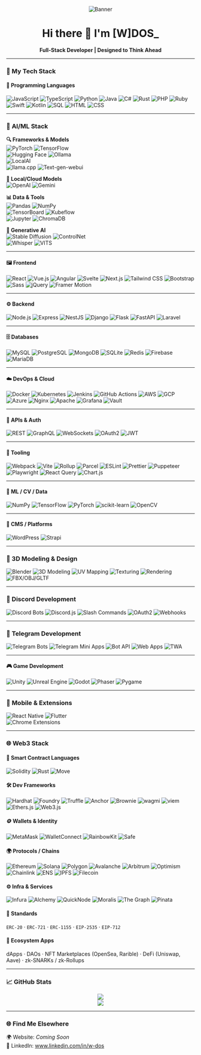 <p align="center">
  <img src="https://i.ibb.co/8DYJFQTh/WDOS-Banner.png" alt="Banner" />
</p>

<h1 align="center">Hi there 👋 I'm [W]DOS_</h1>

<p align="center">
  <b>Full-Stack Developer | Designed to Think Ahead</b>
</p>

---

### 🚀 My Tech Stack

#### 🧠 Programming Languages  
![JavaScript](https://img.shields.io/badge/-JavaScript-F7DF1E?style=flat&logo=javascript&logoColor=black)
![TypeScript](https://img.shields.io/badge/-TypeScript-3178C6?style=flat&logo=typescript&logoColor=white)
![Python](https://img.shields.io/badge/-Python-3776AB?style=flat&logo=python&logoColor=white)
![Java](https://img.shields.io/badge/-Java-007396?style=flat&logo=java&logoColor=white)
![C#](https://img.shields.io/badge/-CSharp-239120?style=flat&logo=c-sharp&logoColor=white)
![Rust](https://img.shields.io/badge/-Rust-000000?style=flat&logo=rust&logoColor=white)
![PHP](https://img.shields.io/badge/-PHP-777BB4?style=flat&logo=php&logoColor=white)
![Ruby](https://img.shields.io/badge/-Ruby-CC342D?style=flat&logo=ruby&logoColor=white)
![Swift](https://img.shields.io/badge/-Swift-FA7343?style=flat&logo=swift&logoColor=white)
![Kotlin](https://img.shields.io/badge/-Kotlin-7F52FF?style=flat&logo=kotlin&logoColor=white)
![SQL](https://img.shields.io/badge/-SQL-4479A1?style=flat&logo=postgresql&logoColor=white)
![HTML](https://img.shields.io/badge/-HTML5-E34F26?style=flat&logo=html5&logoColor=white)
![CSS](https://img.shields.io/badge/-CSS3-1572B6?style=flat&logo=css3&logoColor=white)

---

### 🤖 **AI/ML Stack**  
**🔍 Frameworks & Models**  
![PyTorch](https://img.shields.io/badge/-PyTorch-EE4C2C?style=flat&logo=pytorch&logoColor=white) 
![TensorFlow](https://img.shields.io/badge/-TensorFlow-FF6F00?style=flat&logo=tensorflow&logoColor=white)  
![Hugging Face](https://img.shields.io/badge/-Hugging%20Face-FFD21E?style=flat&logo=huggingface&logoColor=black)
![Ollama](https://img.shields.io/badge/-Ollama-7E5BEF?style=flat)  
![LocalAI](https://img.shields.io/badge/-LocalAI-7E5BEF?style=flat)  
![llama.cpp](https://img.shields.io/badge/-llama.cpp-FF6C37?style=flat) 
![Text-gen-webui](https://img.shields.io/badge/-Text%20Gen%20WebUI-7E5BEF?style=flat)  

**🦙 Local/Cloud Models**  
![OpenAI](https://img.shields.io/badge/-OpenAI-412991?style=flat&logo=openai&logoColor=white)
![Gemini](https://img.shields.io/badge/-Gemini-4285F4?style=flat&logo=google-gemini&logoColor=white)  

**📊 Data & Tools**  
![Pandas](https://img.shields.io/badge/-Pandas-150458?style=flat&logo=pandas&logoColor=white) 
![NumPy](https://img.shields.io/badge/-NumPy-013243?style=flat&logo=numpy&logoColor=white)  
![TensorBoard](https://img.shields.io/badge/-TensorBoard-FF6F00?style=flat&logo=tensorflow&logoColor=white) 
![Kubeflow](https://img.shields.io/badge/-Kubeflow-326CE5?style=flat&logo=kubernetes&logoColor=white)  
![Jupyter](https://img.shields.io/badge/-Jupyter-F37626?style=flat&logo=jupyter&logoColor=white) 
![ChromaDB](https://img.shields.io/badge/-ChromaDB-FFD43B?style=flat)  

**🎨 Generative AI**  
![Stable Diffusion](https://img.shields.io/badge/-Stable%20Diffusion-000000?style=flat) 
![ControlNet](https://img.shields.io/badge/-ControlNet-000000?style=flat)  
![Whisper](https://img.shields.io/badge/-Whisper-000000?style=flat&logo=openai&logoColor=white) 
![VITS](https://img.shields.io/badge/-VITS-FF6C37?style=flat)  

---

#### 🖼 Frontend  
![React](https://img.shields.io/badge/-React-20232A?style=flat&logo=react&logoColor=61DAFB)
![Vue.js](https://img.shields.io/badge/-Vue.js-4FC08D?style=flat&logo=vue.js&logoColor=white)
![Angular](https://img.shields.io/badge/-Angular-DD0031?style=flat&logo=angular&logoColor=white)
![Svelte](https://img.shields.io/badge/-Svelte-FF3E00?style=flat&logo=svelte&logoColor=white)
![Next.js](https://img.shields.io/badge/-Next.js-000000?style=flat&logo=next.js&logoColor=white)
![Tailwind CSS](https://img.shields.io/badge/-TailwindCSS-38B2AC?style=flat&logo=tailwind-css&logoColor=white)
![Bootstrap](https://img.shields.io/badge/-Bootstrap-7952B3?style=flat&logo=bootstrap&logoColor=white)
![Sass](https://img.shields.io/badge/-Sass-CC6699?style=flat&logo=sass&logoColor=white)
![jQuery](https://img.shields.io/badge/-jQuery-0769AD?style=flat&logo=jquery&logoColor=white)
![Framer Motion](https://img.shields.io/badge/-Framer%20Motion-ff007f?style=flat&logo=framer&logoColor=white)

---

#### ⚙️ Backend  
![Node.js](https://img.shields.io/badge/-Node.js-339933?style=flat&logo=node.js&logoColor=white)
![Express](https://img.shields.io/badge/-Express-000000?style=flat&logo=express&logoColor=white)
![NestJS](https://img.shields.io/badge/-NestJS-E0234E?style=flat&logo=nestjs&logoColor=white)
![Django](https://img.shields.io/badge/-Django-092E20?style=flat&logo=django&logoColor=white)
![Flask](https://img.shields.io/badge/-Flask-000000?style=flat&logo=flask&logoColor=white)
![FastAPI](https://img.shields.io/badge/-FastAPI-009688?style=flat&logo=fastapi&logoColor=white)
![Laravel](https://img.shields.io/badge/-Laravel-FF2D20?style=flat&logo=laravel&logoColor=white)

---

#### 🗄️ Databases  
![MySQL](https://img.shields.io/badge/-MySQL-4479A1?style=flat&logo=mysql&logoColor=white)
![PostgreSQL](https://img.shields.io/badge/-PostgreSQL-336791?style=flat&logo=postgresql&logoColor=white)
![MongoDB](https://img.shields.io/badge/-MongoDB-47A248?style=flat&logo=mongodb&logoColor=white)
![SQLite](https://img.shields.io/badge/-SQLite-003B57?style=flat&logo=sqlite&logoColor=white)
![Redis](https://img.shields.io/badge/-Redis-DC382D?style=flat&logo=redis&logoColor=white)
![Firebase](https://img.shields.io/badge/-Firebase-FFCA28?style=flat&logo=firebase&logoColor=black)
![MariaDB](https://img.shields.io/badge/-MariaDB-003545?style=flat&logo=mariadb&logoColor=white)

---

#### ☁️ DevOps & Cloud  
![Docker](https://img.shields.io/badge/-Docker-2496ED?style=flat&logo=docker&logoColor=white)
![Kubernetes](https://img.shields.io/badge/-Kubernetes-326CE5?style=flat&logo=kubernetes&logoColor=white)
![Jenkins](https://img.shields.io/badge/-Jenkins-D24939?style=flat&logo=jenkins&logoColor=white)
![GitHub Actions](https://img.shields.io/badge/-GitHub%20Actions-2088FF?style=flat&logo=github-actions&logoColor=white)
![AWS](https://img.shields.io/badge/-AWS-232F3E?style=flat&logo=amazon-aws&logoColor=white)
![GCP](https://img.shields.io/badge/-GCP-4285F4?style=flat&logo=google-cloud&logoColor=white)
![Azure](https://img.shields.io/badge/-Azure-0078D4?style=flat&logo=microsoft-azure&logoColor=white)
![Nginx](https://img.shields.io/badge/-Nginx-009639?style=flat&logo=nginx&logoColor=white)
![Apache](https://img.shields.io/badge/-Apache-D22128?style=flat&logo=apache&logoColor=white)
![Grafana](https://img.shields.io/badge/-Grafana-F46800?style=flat&logo=grafana&logoColor=white)
![Vault](https://img.shields.io/badge/-Vault-000000?style=flat&logo=vault&logoColor=white)

---

#### 🔌 APIs & Auth  
![REST](https://img.shields.io/badge/-REST-ff007f?style=flat)
![GraphQL](https://img.shields.io/badge/-GraphQL-E10098?style=flat&logo=graphql&logoColor=white)
![WebSockets](https://img.shields.io/badge/-WebSockets-43853D?style=flat)
![OAuth2](https://img.shields.io/badge/-OAuth2-ff007f?style=flat)
![JWT](https://img.shields.io/badge/-JWT-000000?style=flat&logo=jsonwebtokens&logoColor=white)

---

#### 🧰 Tooling  
![Webpack](https://img.shields.io/badge/-Webpack-8DD6F9?style=flat&logo=webpack&logoColor=black)
![Vite](https://img.shields.io/badge/-Vite-646CFF?style=flat&logo=vite&logoColor=white)
![Rollup](https://img.shields.io/badge/-Rollup.js-EF3335?style=flat&logo=rollup.js&logoColor=white)
![Parcel](https://img.shields.io/badge/-Parcel-FF6C37?style=flat&logo=parcel&logoColor=white)
![ESLint](https://img.shields.io/badge/-ESLint-4B32C3?style=flat&logo=eslint&logoColor=white)
![Prettier](https://img.shields.io/badge/-Prettier-F7B93E?style=flat&logo=prettier&logoColor=black)
![Puppeteer](https://img.shields.io/badge/-Puppeteer-40B5A4?style=flat&logo=puppeteer&logoColor=white)
![Playwright](https://img.shields.io/badge/-Playwright-2EAD33?style=flat&logo=microsoft&logoColor=white)
![React Query](https://img.shields.io/badge/-React%20Query-FF4154?style=flat&logo=react-query&logoColor=white)
![Chart.js](https://img.shields.io/badge/-Chart.js-FF6384?style=flat&logo=chart.js&logoColor=white)

---

#### 🧪 ML / CV / Data
![NumPy](https://img.shields.io/badge/-NumPy-013243?style=flat&logo=numpy&logoColor=white)
![TensorFlow](https://img.shields.io/badge/-TensorFlow-FF6F00?style=flat&logo=tensorflow&logoColor=white)
![PyTorch](https://img.shields.io/badge/-PyTorch-EE4C2C?style=flat&logo=pytorch&logoColor=white)
![scikit-learn](https://img.shields.io/badge/-scikit--learn-F7931E?style=flat&logo=scikit-learn&logoColor=white)
![OpenCV](https://img.shields.io/badge/-OpenCV-5C3EE8?style=flat&logo=opencv&logoColor=white)

---

#### 🧱 CMS / Platforms  
![WordPress](https://img.shields.io/badge/-WordPress-21759B?style=flat&logo=wordpress&logoColor=white)
![Strapi](https://img.shields.io/badge/-Strapi-4945FF?style=flat&logo=strapi&logoColor=white)

---

### 🎨 3D Modeling & Design
![Blender](https://img.shields.io/badge/-Blender-F5792A?style=flat&logo=blender&logoColor=white)
![3D Modeling](https://img.shields.io/badge/-3D_Modeling-ff007f?style=flat)
![UV Mapping](https://img.shields.io/badge/-UV_Mapping-ff007f?style=flat)
![Texturing](https://img.shields.io/badge/-Texturing-ff007f?style=flat)
![Rendering](https://img.shields.io/badge/-Rendering-ff007f?style=flat)
![FBX/OBJ/GLTF](https://img.shields.io/badge/-FBX/OBJ/GLTF-ff007f?style=flat)

---

### 🤖 Discord Development
![Discord Bots](https://img.shields.io/badge/-Discord_Bots-5865F2?style=flat&logo=discord&logoColor=white)
![Discord.js](https://img.shields.io/badge/-Discord.js-5865F2?style=flat&logo=discord&logoColor=white)
![Slash Commands](https://img.shields.io/badge/-Slash_Commands-5865F2?style=flat&logo=discord&logoColor=white)
![OAuth2](https://img.shields.io/badge/-OAuth2-5865F2?style=flat&logo=discord&logoColor=white)
![Webhooks](https://img.shields.io/badge/-Webhooks-5865F2?style=flat&logo=discord&logoColor=white)

---

### 🤖 **Telegram Development**
![Telegram Bots](https://img.shields.io/badge/-Telegram%20Bots-26A5E4?style=flat&logo=telegram&logoColor=white)
![Telegram Mini Apps](https://img.shields.io/badge/-Telegram%20Mini%20Apps-26A5E4?style=flat&logo=telegram&logoColor=white)
![Bot API](https://img.shields.io/badge/-Bot%20API-26A5E4?style=flat&logo=telegram&logoColor=white)
![Web Apps](https://img.shields.io/badge/-Web%20Apps-26A5E4?style=flat&logo=telegram&logoColor=white)
![TWA](https://img.shields.io/badge/-TWA%20(Telegram%20Web%20Apps)-26A5E4?style=flat&logo=telegram&logoColor=white)

---

#### 🎮 Game Development  
![Unity](https://img.shields.io/badge/-Unity-000000?style=flat&logo=unity&logoColor=white)
![Unreal Engine](https://img.shields.io/badge/-Unreal%20Engine-313131?style=flat&logo=unreal-engine&logoColor=white)
![Godot](https://img.shields.io/badge/-Godot-478CBF?style=flat&logo=godot-engine&logoColor=white)
![Phaser](https://img.shields.io/badge/-Phaser-8BC34A?style=flat)
![Pygame](https://img.shields.io/badge/-Pygame-3670A0?style=flat)

---

### 📱 **Mobile & Extensions**  
![React Native](https://img.shields.io/badge/-React%20Native-61DAFB?style=flat&logo=react&logoColor=white) 
![Flutter](https://img.shields.io/badge/-Flutter-02569B?style=flat&logo=flutter&logoColor=white)  
![Chrome Extensions](https://img.shields.io/badge/-Chrome%20Extensions-4285F4?style=flat&logo=google-chrome&logoColor=white)  

---

### 🌐 Web3 Stack

#### 🔐 Smart Contract Languages  
![Solidity](https://img.shields.io/badge/-Solidity-363636?style=flat&logo=solidity&logoColor=white)
![Rust](https://img.shields.io/badge/-Rust-000000?style=flat&logo=rust&logoColor=white)
![Move](https://img.shields.io/badge/-Move-ff007f?style=flat)

#### 🛠 Dev Frameworks  
![Hardhat](https://img.shields.io/badge/-Hardhat-000000?style=flat)
![Foundry](https://img.shields.io/badge/-Foundry-ff007f?style=flat)
![Truffle](https://img.shields.io/badge/-Truffle-3F3F3F?style=flat&logo=truffle&logoColor=white)
![Anchor](https://img.shields.io/badge/-Anchor-6B4DC4?style=flat)
![Brownie](https://img.shields.io/badge/-Brownie-ff007f?style=flat)
![wagmi](https://img.shields.io/badge/-wagmi-2E2E2E?style=flat)
![viem](https://img.shields.io/badge/-viem-ff007f?style=flat)
![Ethers.js](https://img.shields.io/badge/-Ethers.js-333?style=flat)
![Web3.js](https://img.shields.io/badge/-Web3.js-F16822?style=flat)

#### 🪙 Wallets & Identity  
![MetaMask](https://img.shields.io/badge/-MetaMask-F6851B?style=flat&logo=metamask&logoColor=white)
![WalletConnect](https://img.shields.io/badge/-WalletConnect-3B99FC?style=flat&logo=walletconnect&logoColor=white)
![RainbowKit](https://img.shields.io/badge/-RainbowKit-ff007f?style=flat)
![Safe](https://img.shields.io/badge/-Safe-7C5CFA?style=flat)

#### 🌍 Protocols / Chains  
![Ethereum](https://img.shields.io/badge/-Ethereum-3C3C3D?style=flat&logo=ethereum&logoColor=white)
![Solana](https://img.shields.io/badge/-Solana-00FFA3?style=flat&logo=solana&logoColor=black)
![Polygon](https://img.shields.io/badge/-Polygon-8247E5?style=flat&logo=polygon&logoColor=white)
![Avalanche](https://img.shields.io/badge/-Avalanche-E84142?style=flat&logo=avalanche&logoColor=white)
![Arbitrum](https://img.shields.io/badge/-Arbitrum-28A0F0?style=flat)
![Optimism](https://img.shields.io/badge/-Optimism-FF0420?style=flat)
![Chainlink](https://img.shields.io/badge/-Chainlink-375BD2?style=flat&logo=chainlink&logoColor=white)
![ENS](https://img.shields.io/badge/-ENS-3A3A3A?style=flat)
![IPFS](https://img.shields.io/badge/-IPFS-65C2CB?style=flat&logo=ipfs&logoColor=white)
![Filecoin](https://img.shields.io/badge/-Filecoin-0090FF?style=flat&logo=filecoin&logoColor=white)

#### ⚙️ Infra & Services  
![Infura](https://img.shields.io/badge/-Infura-F46363?style=flat)
![Alchemy](https://img.shields.io/badge/-Alchemy-1868DC?style=flat)
![QuickNode](https://img.shields.io/badge/-QuickNode-4A90E2?style=flat)
![Moralis](https://img.shields.io/badge/-Moralis-43D9AD?style=flat)
![The Graph](https://img.shields.io/badge/-The%20Graph-6747ED?style=flat&logo=the-graph&logoColor=white)
![Pinata](https://img.shields.io/badge/-Pinata-FE53BB?style=flat)

#### 📜 Standards  
`ERC-20` · `ERC-721` · `ERC-1155` · `EIP-2535` · `EIP-712`

#### 🧩 Ecosystem Apps  
dApps · DAOs · NFT Marketplaces (OpenSea, Rarible) · DeFi (Uniswap, Aave) · zk-SNARKs / zk-Rollups

---

### 📈 GitHub Stats

<p align="center">
  <img src="https://github-readme-stats.vercel.app/api?username=W-DOS0&show_icons=true&theme=radical" />
  <br/>
  <img src="https://github-readme-streak-stats.herokuapp.com/?user=W-DOS0&theme=radical" />
</p>

---

### 🌐 Find Me Elsewhere  
🌍 Website: *Coming Soon*  
💼 LinkedIn: www.linkedin.com/in/w-dos
